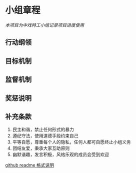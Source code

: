 # 小组章程
*本项目为中戏特工小组记录项目进度使用*    
 ## 行动纲领
 
 ## 目标机制
 ## 监督机制
 ## 奖惩说明
 ## 补充条款
 1. 民主和谐，禁止任何形式的暴力
 2. 遵纪守法，使用道德手段约束自己
 3. 平等自愿，尊重每个人的隐私，任何人都可自愿终止小组义务
 4. 团结友爱，秉承大家互助原则
 5. 幽默谐趣，发言积极，风格乐观的成员会受到欢迎


[github readme 格式说明](https://blog.csdn.net/FoundMe/article/details/89450254)
